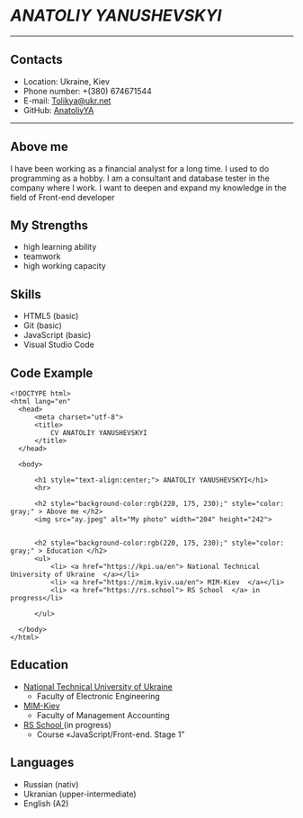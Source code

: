 # _ANATOLIY YANUSHEVSKYI_
---

## **Contacts**
* Location: Ukraine, Kiev
* Phone number: +(380) 674671544
* E-mail:   Tolikya@ukr.net
* GitHub:   [AnatoliyYA](https://github.com/AnatoliyYA)

---

## Above me
I have been working as a financial analyst for a long time. I used to do programming as a hobby. I am a consultant and database tester in the company where I work. I want to deepen and expand my knowledge in the field of Front-end developer

  ## My Strengths
- high learning ability
 - teamwork
 - high working capacity

## Skills
- HTML5 (basic)
-  Git (basic)
- JavaScript (basic) 
- Visual Studio Code

  
## Code Example
  ```
  <!DOCTYPE html>
<html lang="en"
    <head>
        <meta charset="utf-8">
        <title>
            CV ANATOLIY YANUSHEVSKYI
        </title>
    </head>

    <body>
        
        <h1 style="text-align:center;"> ANATOLIY YANUSHEVSKYI</h1>
        <hr>
        
        <h2 style="background-color:rgb(220, 175, 230);" style="color: gray;" > Above me </h2>
        <img src="ay.jpeg" alt="My photo" width="204" height="242">
        
        
        <h2 style="background-color:rgb(220, 175, 230);" style="color: gray;" > Education </h2>
        <ul>
            <li> <a href="https://kpi.ua/en"> National Technical University of Ukraine  </a></li>
            <li> <a href="https://mim.kyiv.ua/en"> MIM-Kiev  </a></li>
            <li> <a href="https://rs.school"> RS School  </a> in progress</li>
        
        </ul>
      
    </body>
</html>
  ```

  ## Education
  - [National Technical University of Ukraine](https://kpi.ua/en)
     - Faculty of Electronic Engineering
  - [MIM-Kiev](https://mim.kyiv.ua/en)
      - Faculty of Management Accounting
  - [RS School ](https://rs.school/)(in progress)
     -  Course «JavaScript/Front-end. Stage 1"
 
  ## Languages
  * Russian (nativ)
  * Ukranian (upper-intermediate)
  * English (A2)

  
